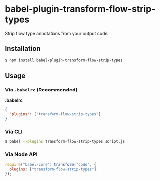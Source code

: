# babel-plugin-transform-flow-strip-types

Strip flow type annotations from your output code.

## Installation

```sh
$ npm install babel-plugin-transform-flow-strip-types
```

## Usage

### Via `.babelrc` (Recommended)

**.babelrc**

```json
{
  "plugins": ["transform-flow-strip-types"]
}
```

### Via CLI

```sh
$ babel --plugins transform-flow-strip-types script.js
```

### Via Node API

```javascript
require("babel-core").transform("code", {
  plugins: ["transform-flow-strip-types"]
});
```
